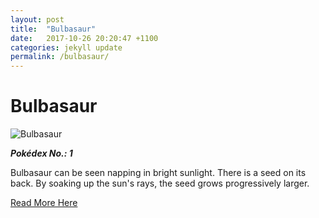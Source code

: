 ```yaml
---
layout: post
title:  "Bulbasaur"
date:   2017-10-26 20:20:47 +1100
categories: jekyll update
permalink: /bulbasaur/
---
```


# Bulbasaur

![Bulbasaur](https://assets.pokemon.com/assets/cms2/img/pokedex/full/001.png)

**_Pokédex No.: 1_**

Bulbasaur can be seen napping in bright sunlight. There is a seed on its back. By soaking up the sun's rays, the seed grows progressively larger.

[Read More Here](https://www.pokemon.com/au/pokedex/bulbasaur)
